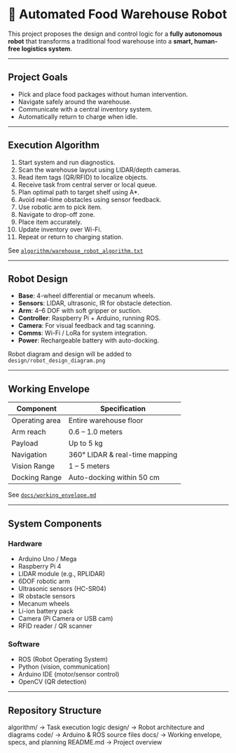 # 🤖 Automated Food Warehouse Robot

This project proposes the design and control logic for a **fully autonomous robot** that transforms a traditional food warehouse into a **smart, human-free logistics system**.

---

## Project Goals

- Pick and place food packages without human intervention.
- Navigate safely around the warehouse.
- Communicate with a central inventory system.
- Automatically return to charge when idle.

---

## Execution Algorithm

1. Start system and run diagnostics.
2. Scan the warehouse layout using LIDAR/depth cameras.
3. Read item tags (QR/RFID) to localize objects.
4. Receive task from central server or local queue.
5. Plan optimal path to target shelf using A*.
6. Avoid real-time obstacles using sensor feedback.
7. Use robotic arm to pick item.
8. Navigate to drop-off zone.
9. Place item accurately.
10. Update inventory over Wi-Fi.
11. Repeat or return to charging station.

See [`algorithm/warehouse_robot_algorithm.txt`](algorithm/warehouse_robot_algorithm.txt)

---

## Robot Design

- **Base**: 4-wheel differential or mecanum wheels.
- **Sensors**: LIDAR, ultrasonic, IR for obstacle detection.
- **Arm**: 4–6 DOF with soft gripper or suction.
- **Controller**: Raspberry Pi + Arduino, running ROS.
- **Camera**: For visual feedback and tag scanning.
- **Comms**: Wi-Fi / LoRa for system integration.
- **Power**: Rechargeable battery with auto-docking.

Robot diagram and design will be added to `design/robot_design_diagram.png`

---

## Working Envelope

| Component       | Specification                  |
|----------------|----------------------------------|
| Operating area  | Entire warehouse floor          |
| Arm reach       | 0.6 – 1.0 meters                |
| Payload         | Up to 5 kg                      |
| Navigation      | 360° LIDAR & real-time mapping  |
| Vision Range    | 1 – 5 meters                    |
| Docking Range   | Auto-docking within 50 cm       |

See [`docs/working_envelope.md`](docs/working_envelope.md)

---

## System Components

### Hardware
- Arduino Uno / Mega
- Raspberry Pi 4
- LIDAR module (e.g., RPLIDAR)
- 6DOF robotic arm
- Ultrasonic sensors (HC-SR04)
- IR obstacle sensors
- Mecanum wheels
- Li-ion battery pack
- Camera (Pi Camera or USB cam)
- RFID reader / QR scanner

### Software
- ROS (Robot Operating System)
- Python (vision, communication)
- Arduino IDE (motor/sensor control)
- OpenCV (QR detection)

---

## Repository Structure

algorithm/ → Task execution logic
design/ → Robot architecture and diagrams
code/ → Arduino & ROS source files
docs/ → Working envelope, specs, and planning
README.md → Project overview
